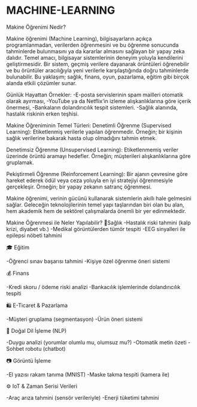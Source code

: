 # MACHINE-LEARNING

Makine Öğrenimi Nedir?

Makine öğrenimi (Machine Learning), bilgisayarların açıkça programlanmadan, verilerden öğrenmesini ve bu öğrenme sonucunda tahminlerde bulunmasını ya da kararlar almasını sağlayan bir yapay zeka dalıdır. Temel amacı, bilgisayar sistemlerinin deneyim yoluyla kendilerini geliştirmesidir. Bir sistem, geçmiş verilere dayanarak örüntüleri öğrenebilir ve bu örüntüler aracılığıyla yeni verilerle karşılaştığında doğru tahminlerde bulunabilir. Bu yaklaşım; sağlık, finans, oyun, pazarlama, eğitim gibi birçok alanda etkili çözümler sunar.

Günlük Hayattan Örnekler:
-E-posta servislerinin spam mailleri otomatik olarak ayırması,
-YouTube ya da Netflix’in izleme alışkanlıklarına göre içerik önermesi,
-Bankaların dolandırıcılık tespit sistemleri.
-Sağlık alanında, hastalık riskinin erken teşhisi.

Makine Öğreniminin Temel Türleri:
Denetimli Öğrenme (Supervised Learning): Etiketlenmiş verilerle yapılan öğrenmedir. Örneğin; bir kişinin sağlık verilerine bakarak hasta olup olmadığını tahmin etmek.

Denetimsiz Öğrenme (Unsupervised Learning): Etiketlenmemiş veriler üzerinde örüntü aramayı hedefler. Örneğin; müşterileri alışkanlıklarına göre gruplamak.

Pekiştirmeli Öğrenme (Reinforcement Learning): Bir ajanın çevresine göre hareket ederek ödül veya ceza yoluyla en iyi stratejiyi öğrenmesiyle gerçekleşir. Örneğin; bir yapay zekanın satranç öğrenmesi.

Makine öğrenimi, verinin gücünü kullanarak sistemlerin akıllı hale gelmesini sağlar. Geleceğin teknolojilerinin temel yapı taşlarından biri olan bu alan, hem akademik hem de sektörel çalışmalarda önemli bir yer edinmektedir.

Makine Öğrenmesi ile Neler Yapılabilir?
🏥Sağlık
-Hastalık riski tahmini (kalp krizi, diyabet vb.)
-Medikal görüntülerden tümör tespiti
-EEG sinyalleri ile epilepsi nöbeti tahmini

🎓 Eğitim

-Öğrenci sınav başarısı tahmini
-Kişiye özel öğrenme öneri sistemi

💰 Finans

-Kredi skoru / ödeme riski analizi
-Bankacılık işlemlerinde dolandırıcılık tespiti

🛍️ E-Ticaret & Pazarlama

-Müşteri gruplama (segmentasyon)
-Ürün öneri sistemi

🧠 Doğal Dil İşleme (NLP)

-Duygu analizi (yorumlar olumlu mu, olumsuz mu?)
-Otomatik metin özeti
-Sohbet robotu (chatbot)

📷 Görüntü İşleme

-El yazısı rakam tanıma (MNIST)
-Maske takma tespiti (kamera ile)

⚙️ IoT & Zaman Serisi Verileri

-Araç arıza tahmini (sensör verileriyle)
-Enerji tüketimi tahmini
